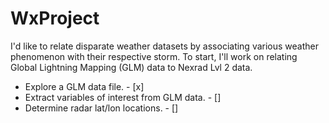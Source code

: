 # WxProject

I'd like to relate disparate weather datasets by associating various weather 
phenomenon with their respective storm. To start, I'll work on relating Global 
Lightning Mapping (GLM) data to Nexrad Lvl 2 data. 

* Explore a GLM data file. - [x]
* Extract variables of interest from GLM data. - []
* Determine radar lat/lon locations. - []
